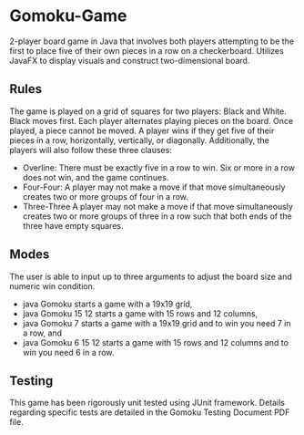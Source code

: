 # Gomoku-Game
2-player board game in Java that involves both players attempting to be the first to place five of their own pieces in a row on a checkerboard.  Utilizes JavaFX to display visuals and construct two-dimensional board.
## Rules
The game is played on a grid of squares for two players: Black and White. Black moves first. Each player alternates playing pieces on the board. Once played, a piece cannot be moved. A player wins if they get five of their pieces in a row, horizontally, vertically, or diagonally.  Additionally, the players will also follow these three clauses:
- Overline: There must be exactly five in a row to win. Six or more in a row does not win, and the game continues.
- Four-Four: A player may not make a move if that move simultaneously creates two or more groups of four in a row.
- Three-Three A player may not make a move if that move simultaneously creates two or more groups of three in a row such that both ends of the three have empty squares.
## Modes
The user is able to input up to three arguments to adjust the board size and numeric win condition.
- java Gomoku starts a game with a 19x19 grid,
- java Gomoku 15 12 starts a game with 15 rows and 12 columns,
- java Gomoku 7 starts a game with a 19x19 grid and to win you need 7 in a row, and
- java Gomoku 6 15 12 starts a game with 15 rows and 12 columns and to win you need 6 in a row. 
## Testing
This game has been rigorously unit tested using JUnit framework.  Details regarding specific tests are detailed in the Gomoku Testing Document PDF file.
